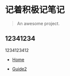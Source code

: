 # 记着积极记笔记

> An awesome project.



## 12341234

1234123412



* [Home](code/guid1)

* [Guide2](code/guide2)

